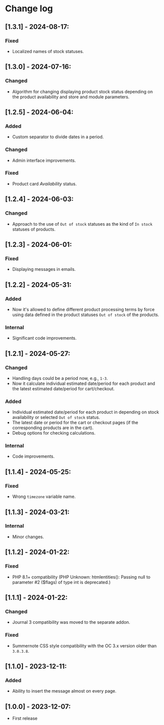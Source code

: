 # Change log

## [1.3.1] - 2024-08-17:
### Fixed
- Localized names of stock statuses.

## [1.3.0] - 2024-07-16:
### Changed
- Algorithm for changing displaying product stock status depending on the product availability and store and module parameters.

## [1.2.5] - 2024-06-04:
### Added
- Custom separator to divide dates in a period.
### Changed
- Admin interface improvements.
### Fixed
- Product card *Availability* status.

## [1.2.4] - 2024-06-03:
### Changed
- Approach to the use of `Out of stock` statuses as the kind of `In stock` statuses of products.

## [1.2.3] - 2024-06-01:
### Fixed
- Displaying messages in emails.

## [1.2.2] - 2024-05-31:
### Added
- Now it's allowed to define different product processing terms by force using data defined in the product statuses `Out of stock` of the products.
### Internal
- Significant code improvements.

## [1.2.1] - 2024-05-27:
### Changed
- Handling days could be a period now, e.g., `1-3`.
- Now it calculate individual estimated date/period for each product and the latest estimated date/period for cart/checkout.
### Added
- Individual estimated date/period for each product in depending on stock availability or selected `Out of stock` status.
- The latest date or period for the cart or checkout pages (if the corresponding products are in the cart).
- Debug options for checking calculations.
### Internal
- Code improvements.

## [1.1.4] - 2024-05-25:
### Fixed
- Wrong `timezone` variable name.

## [1.1.3] - 2024-03-21:
### Internal
- Minor changes.

## [1.1.2] - 2024-01-22:
### Fixed
- PHP 8.1+ compatibility (PHP Unknown:  htmlentities(): Passing null to parameter #2 ($flags) of type int is deprecated.)

## [1.1.1] - 2024-01-22:
### Changed
- Journal 3 compatibility was moved to the separate addon.
### Fixed
- Summernote CSS style compatibility with the OC 3.x version older than `3.0.3.8`.

## [1.1.0] - 2023-12-11:
### Added
- Ability to insert the message almost on every page.

## [1.0.0] - 2023-12-07:
- First release

